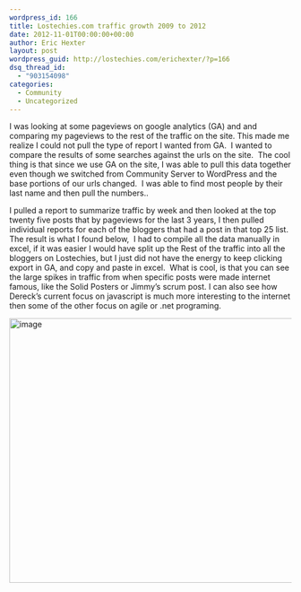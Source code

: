 ```yaml
---
wordpress_id: 166
title: Lostechies.com traffic growth 2009 to 2012
date: 2012-11-01T00:00:00+00:00
author: Eric Hexter
layout: post
wordpress_guid: http://lostechies.com/erichexter/?p=166
dsq_thread_id:
  - "903154098"
categories:
  - Community
  - Uncategorized
---
```

I was looking at some pageviews on google analytics (GA) and and comparing my pageviews to the rest of the traffic on the site. This made me realize I could not pull the type of report I wanted from GA.&nbsp; I wanted to compare the results of some searches against the urls on the site.&nbsp; The cool thing is that since we use GA on the site, I was able to pull this data together even though we switched from Community Server to WordPress and the base portions of our urls changed.&nbsp; I was able to find most people by their last name and then pull the numbers..

I pulled a report to summarize traffic by week and then looked at the top twenty five posts that by pageviews for the last 3 years, I then pulled individual reports for each of the bloggers that had a post in that top 25 list. The result is what I found below,&nbsp; I had to compile all the data manually in excel, if it was easier I would have split up the Rest of the traffic into all the bloggers on Lostechies, but I just did not have the energy to keep clicking export in GA, and copy and paste in excel.&nbsp; What is cool, is that you can see the large spikes in traffic from when specific posts were made internet famous, like the Solid Posters or Jimmy&#8217;s scrum post. I can also see how Dereck’s current focus on javascript is much more interesting to the internet then some of the other focus on agile or .net programing.

[<img style="background-image: none; border-bottom: 0px; border-left: 0px; padding-left: 0px; padding-right: 0px; display: inline; border-top: 0px; border-right: 0px; padding-top: 0px" title="image" border="0" alt="image" src="http://lostechies.com/content/erichexter/uploads/2012/10/image_thumb1.png" width="607" height="472" />](http://lostechies.com/content/erichexter/uploads/2012/10/image4.png)